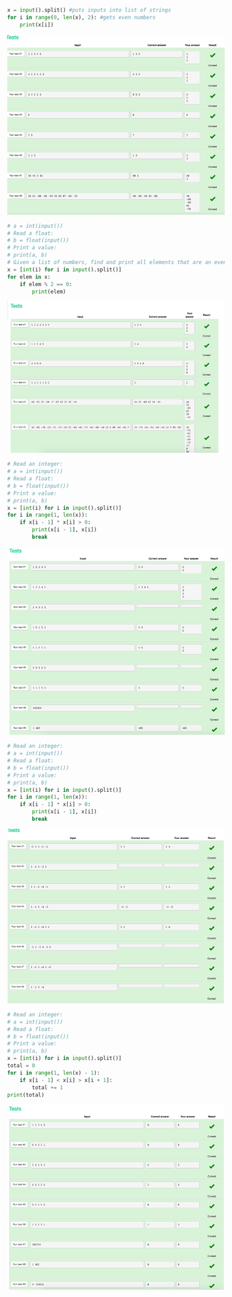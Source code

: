 ```.py
x = input().split() #puts inputs into list of strings
for i in range(0, len(x), 2): #gets even numbers
    print(x[i])
``` 
![evenindices](evenindices.png)

```.py
# a = int(input())
# Read a float:
# b = float(input())
# Print a value:
# print(a, b)
# Given a list of numbers, find and print all elements that are an even number. In this case use a for-loop that iterates over the list, and not over its indices! That is, don't use range()
x = [int(i) for i in input().split()]
for elem in x:
    if elem % 2 == 0:
        print(elem)
``` 
![evenelements](evenelements.png)

```.py
# Read an integer:
# a = int(input())
# Read a float:
# b = float(input())
# Print a value:
# print(a, b)
x = [int(i) for i in input().split()]
for i in range(1, len(x)):
    if x[i - 1] * x[i] > 0:
        print(x[i - 1], x[i])
        break
``` 
![greaterthanprevious](greaterthanprevious.png)

```.py
# Read an integer:
# a = int(input())
# Read a float:
# b = float(input())
# Print a value:
# print(a, b)
x = [int(i) for i in input().split()]
for i in range(1, len(x)):
    if x[i - 1] * x[i] > 0:
        print(x[i - 1], x[i])
        break
```        
![neighborsofthesamesign](neighborsofthesamesign.png)

```.py
# Read an integer:
# a = int(input())
# Read a float:
# b = float(input())
# Print a value:
# print(a, b)
x = [int(i) for i in input().split()]
total = 0
for i in range(1, len(x) - 1):
    if x[i - 1] < x[i] > x[i + 1]:
        total += 1
print(total)
```
![greaterthanneighbors](greaterthanneighbors.png)
